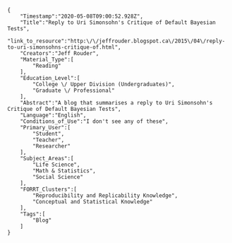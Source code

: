 
    {
        "Timestamp":"2020-05-08T09:00:52.928Z",
        "Title":"Reply to Uri Simonsohn's Critique of Default Bayesian Tests",
        "link_to_resource":"http:\/\/jeffrouder.blogspot.ca\/2015\/04\/reply-to-uri-simonsohns-critique-of.html",
        "Creators":"Jeff Rouder",
        "Material_Type":[
            "Reading"
        ],
        "Education_Level":[
            "College \/ Upper Division (Undergraduates)",
            "Graduate \/ Professional"
        ],
        "Abstract":"A blog that summarises a reply to Uri Simonsohn's Critique of Default Bayesian Tests",
        "Language":"English",
        "Conditions_of_Use":"I don't see any of these",
        "Primary_User":[
            "Student",
            "Teacher",
            "Researcher"
        ],
        "Subject_Areas":[
            "Life Science",
            "Math & Statistics",
            "Social Science"
        ],
        "FORRT_Clusters":[
            "Reproducibility and Replicability Knowledge",
            "Conceptual and Statistical Knowledge"
        ],
        "Tags":[
            "Blog"
        ]
    }
